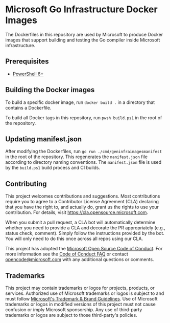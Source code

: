 # Microsoft Go Infrastructure Docker Images

The Dockerfiles in this repository are used by Microsoft to produce Docker images that support building and testing the Go compiler inside Microsoft infrastructure.

## Prerequisites

* [PowerShell 6+](https://docs.microsoft.com/en-us/powershell/scripting/install/installing-powershell)

## Building the Docker images

To build a specific docker image, run `docker build .` in a directory that contains a Dockerfile.

To build all Docker tags in this repository, run `pwsh build.ps1` in the root of the repository.

## Updating manifest.json

After modifying the Dockerfiles, run `go run ./cmd/geninfraimagesmanifest` in the root of the repository. This regenerates the `manifest.json` file according to directory naming conventions. The `manifest.json` file is used by the `build.ps1` build process and CI builds.

## Contributing

This project welcomes contributions and suggestions.  Most contributions require you to agree to a
Contributor License Agreement (CLA) declaring that you have the right to, and actually do, grant us
the rights to use your contribution. For details, visit https://cla.opensource.microsoft.com.

When you submit a pull request, a CLA bot will automatically determine whether you need to provide
a CLA and decorate the PR appropriately (e.g., status check, comment). Simply follow the instructions
provided by the bot. You will only need to do this once across all repos using our CLA.

This project has adopted the [Microsoft Open Source Code of Conduct](https://opensource.microsoft.com/codeofconduct/).
For more information see the [Code of Conduct FAQ](https://opensource.microsoft.com/codeofconduct/faq/) or
contact [opencode@microsoft.com](mailto:opencode@microsoft.com) with any additional questions or comments.

## Trademarks

This project may contain trademarks or logos for projects, products, or services. Authorized use of Microsoft 
trademarks or logos is subject to and must follow 
[Microsoft's Trademark & Brand Guidelines](https://www.microsoft.com/en-us/legal/intellectualproperty/trademarks/usage/general).
Use of Microsoft trademarks or logos in modified versions of this project must not cause confusion or imply Microsoft sponsorship.
Any use of third-party trademarks or logos are subject to those third-party's policies.

